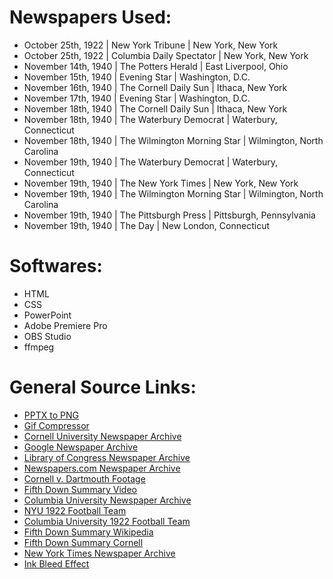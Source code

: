 # Newspapers Used:

- October 25th, 1922 | New York Tribune | New York, New York
- October 25th, 1922 | Columbia Daily Spectator | New York, New York
- November 14th, 1940 | The Potters Herald | East Liverpool, Ohio
- November 15th, 1940 | Evening Star | Washington, D.C.
- November 16th, 1940 | The Cornell Daily Sun | Ithaca, New York
- November 17th, 1940 | Evening Star | Washington, D.C.
- November 18th, 1940 | The Cornell Daily Sun | Ithaca, New York
- November 18th, 1940 | The Waterbury Democrat | Waterbury, Connecticut
- November 18th, 1940 | The Wilmington Morning Star | Wilmington, North Carolina
- November 19th, 1940 | The Waterbury Democrat | Waterbury, Connecticut
- November 19th, 1940 | The New York Times | New York, New York
- November 19th, 1940 | The Wilmington Morning Star | Wilmington, North Carolina
- November 19th, 1940 | The Pittsburgh Press | Pittsburgh, Pennsylvania
- November 19th, 1940 | The Day | New London, Connecticut

# Softwares:

- HTML
- CSS
- PowerPoint
- Adobe Premiere Pro
- OBS Studio
- ffmpeg

# General Source Links:

- [PPTX to PNG](https://cloudconvert.com/pptx-to-png)
- [Gif Compressor](https://www.freeconvert.com/gif-compressor)
- [Cornell University Newspaper Archive](https://cdsun.library.cornell.edu/)
- [Google Newspaper Archive](https://news.google.com/newspapers/)
- [Library of Congress Newspaper Archive](https://chroniclingamerica.loc.gov/)
- [Newspapers.com Newspaper Archive](https://www.newspapers.com/?locale=en-US)
- [Cornell v. Dartmouth Footage](https://www.youtube.com/watch?v=8YnrWJMjp3w)
- [Fifth Down Summary Video](https://www.youtube.com/watch?v=__GiINybz4o)
- [Columbia University Newspaper Archive](https://spectatorarchive.library.columbia.edu/)
- [NYU 1922 Football Team](https://en.wikipedia.org/wiki/1922_NYU_Violets_football_team)
- [Columbia University 1922 Football Team](https://en.wikipedia.org/wiki/1922_Columbia_Lions_football_team)
- [Fifth Down Summary Wikipedia](https://en.wikipedia.org/wiki/Fifth_Down_Game_(1940))
- [Fifth Down Summary Cornell](https://web.archive.org/web/20110708194303/http://cornellsun.com/node/26008)
- [New York Times Newspaper Archive](https://archive.nytimes.com/www.nytimes.com/ref/membercenter/nytarchive.html)
- [Ink Bleed Effect](https://www.reddit.com/r/GoogleSlides/comments/i4epse/how_do_i_create_a_transparent_blur_effect_in/)


